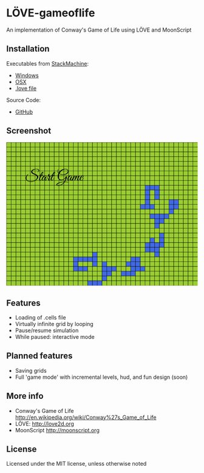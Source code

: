 LÖVE-gameoflife
===============

An implementation of Conway's Game of Life using LÖVE and MoonScript

Installation
------------

Executables from [StackMachine](https://stackmachine.com/):
- [Windows](https://stackmachine.com/games/7f945bc1a8625d6ff6b18d09/download/windows)
- [OSX](https://stackmachine.com/games/7f945bc1a8625d6ff6b18d09/download/osx)
- [.love file](https://stackmachine.com/games/7f945bc1a8625d6ff6b18d09/download/love)

Source Code:
- [GitHub](https://github.com/tchapeaux/love-gameoflive)

Screenshot
----------

![screenshot_1](screenshots/002.png "Screenshot 1")


Features
--------

- Loading of .cells file
- Virtually infinite grid by looping
- Pause/resume simulation
- While paused: interactive mode

Planned features
----------------

- Saving grids
- Full 'game mode' with incremental levels, hud, and fun design (soon)

More info
---------

- Conway's Game of Life http://en.wikipedia.org/wiki/Conway%27s_Game_of_Life
- LÖVE: http://love2d.org
- MoonScript http://moonscript.org


License
-------

Licensed under the MIT license, unless otherwise noted
